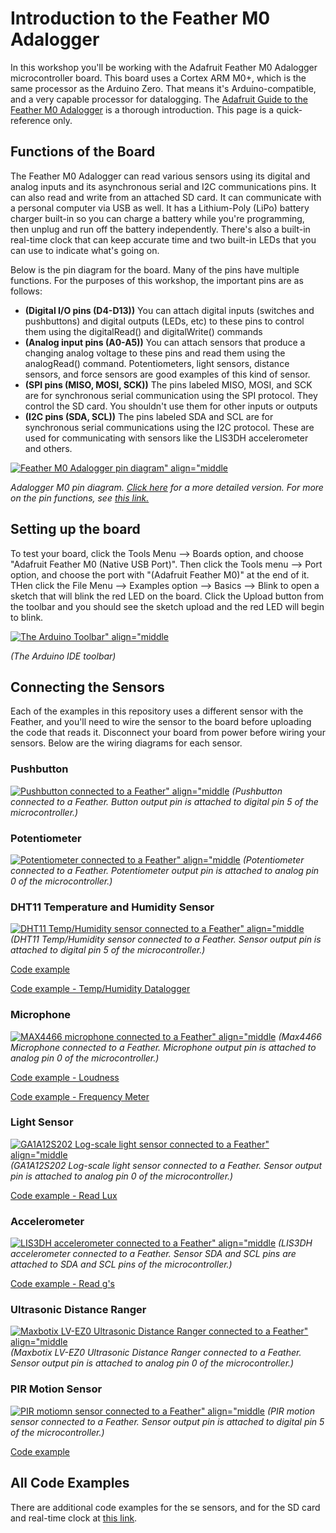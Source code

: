 # Introduction to the Feather M0 Adalogger

In this workshop you'll be working with the Adafruit Feather M0 Adalogger microcontroller board. This board uses a Cortex ARM M0+, which is the same processor as the Arduino Zero. That means it's Arduino-compatible, and a very capable processor for datalogging.  The [Adafruit Guide to the Feather M0 Adalogger](https://learn.adafruit.com/adafruit-feather-m0-adalogger?view=all) is a thorough introduction. This page is a quick-reference only.

## Functions of the Board

  The Feather M0 Adalogger can read various sensors using its digital and analog inputs and its asynchronous serial and I2C communications pins. It can also read and write from an attached SD card. It can communicate with a personal computer via USB as well. It has a Lithium-Poly (LiPo) battery charger built-in so you can charge a battery while you're programming, then unplug and run off the battery independently. There's also a built-in real-time clock that can keep accurate time and two built-in LEDs that you can use to indicate what's going on.

  Below is the pin diagram for the board. Many of the pins have multiple functions. For the purposes of this workshop, the important pins are as follows:

  * **(Digital I/O pins (D4-D13))**  You can attach digital inputs (switches and pushbuttons) and digital outputs (LEDs, etc) to these pins to control them using the digitalRead() and digitalWrite() commands
  * **(Analog input pins (A0-A5))**  You can attach sensors that produce a changing analog voltage to these pins and read them using the analogRead() command. Potentiometers, light sensors, distance sensors, and force sensors are good examples of this kind of sensor.
  * **(SPI pins (MISO, MOSI, SCK))**  The pins labeled MISO, MOSI, and SCK are for synchronous serial communication using the SPI protocol. They control the SD card. You shouldn't use them for other inputs or outputs
  * **(I2C pins (SDA, SCL))**  The pins labeled SDA and SCL are for synchronous serial communications using the I2C protocol. These are used for communicating with sensors like the LIS3DH accelerometer and others.


[![Feather M0 Adalogger pin diagram" align="middle](images/Feather_M0_Adalogger.png)](images/Feather_M0_Adalogger.png)

_Adalogger M0 pin diagram. [Click here](images/adafruit_products_p2796.png) 
for a more detailed version. For more on the pin functions, see [this link.](https://learn.adafruit.com/adafruit-feather-m0-adalogger?view=all#pinouts)_

## Setting up the board

To test your board, click the Tools Menu --> Boards option, and choose "Adafruit Feather M0 (Native USB Port)". Then click the Tools menu --> Port option, and choose the port with "(Adafruit Feather M0)" at the end of it. THen click the File Menu --> Examples option --> Basics --> Blink to open a sketch that will blink the red LED on the board. Click the Upload button from the toolbar and you should see the sketch upload and the red LED will begin to blink.

[![The Arduino Toolbar" align="middle](images/toolbar.png)](images/toolbar.png)

_(The Arduino IDE toolbar)_

## Connecting the Sensors

Each of the examples in this repository uses a different sensor with the Feather, and you'll need to wire the sensor to the board before uploading the code that reads it. Disconnect your board from power before wiring your sensors. Below are the wiring diagrams for each sensor.

###  Pushbutton
[![Pushbutton connected to a Feather" align="middle](images/pushbutton_bb.png)](images/pushbutton_bb.png)
_(Pushbutton connected to a Feather. Button output pin is attached to digital pin 5 of the microcontroller.)_

###  Potentiometer
[![Potentiometer connected to a Feather" align="middle](images/potentiometer_bb.png)](images/potentiometer_bb.png)
_(Potentiometer connected to a Feather. Potentiometer output pin is attached to analog pin 0 of the microcontroller.)_ 


###  DHT11 Temperature and Humidity Sensor
[![DHT11 Temp/Humidity sensor connected to a Feather" align="middle](images/DHT11_bb.png)](images/DHT11_bb.png)
_(DHT11 Temp/Humidity sensor connected to a Feather. Sensor output pin is attached to digital pin 5 of the microcontroller.)_ 

[Code example](https://github.com/tigoe/DataloggingExamples/blob/main/Columbia_Brown_Center_2016/DHT11/DHT11.ino)

[Code example - Temp/Humidity Datalogger](https://github.com/tigoe/DataloggingExamples/blob/main/Columbia_Brown_Center_2016/TempHumidityLogger/TempHumidityLogger.ino)

###  Microphone
[![MAX4466 microphone connected to a Feather" align="middle](images/MAX4466_bb.png)](images/MAX4466_bb.png)
_(Max4466 Microphone connected to a Feather. Microphone output pin is attached to analog pin 0 of the microcontroller.)_ 

[Code example - Loudness](https://github.com/tigoe/DataloggingExamples/blob/main/Columbia_Brown_Center_2016/Loudness/Loudness.ino)

[Code example - Frequency Meter](https://github.com/tigoe/DataloggingExamples/blob/main/Columbia_Brown_Center_2016/FrequencyMeter/FrequencyMeter.ino)


###  Light Sensor
[![GA1A12S202 Log-scale light sensor connected to a Feather" align="middle](images/GA1A12S202_bb.png)](images/GA1A12S202_bb.png)
_(GA1A12S202 Log-scale light sensor connected to a Feather. Sensor output pin is attached to analog pin 0 of the microcontroller.)_ 

[Code example - Read Lux](https://github.com/tigoe/DataloggingExamples/blob/main/Columbia_Brown_Center_2016/GA1AS202LightSensor/GA1AS202LightSensor.ino)


### Accelerometer
[![LIS3DH accelerometer connected to a Feather" align="middle](images/LIS3DH_bb.png)](images/LIS3DH_bb.png)
_(LIS3DH accelerometer connected to a Feather. Sensor SDA and SCL pins are attached to SDA and SCL pins of the microcontroller.)_ 

[Code example - Read g's](https://github.com/tigoe/DataloggingExamples/blob/main/Columbia_Brown_Center_2016/LIS3DHAccelerometer/LIS3DHAccelerometer.ino)

### Ultrasonic Distance Ranger
[![Maxbotix LV-EZ0 Ultrasonic Distance Ranger connected to a Feather" align="middle](images/Maxbotix_bb.png)](images/Maxbotix_bb.png)
_(Maxbotix LV-EZ0 Ultrasonic Distance Ranger connected to a Feather. Sensor output pin is attached to analog pin 0 of the microcontroller.)_ 

### PIR Motion Sensor
[![PIR motiomn sensor connected to a Feather" align="middle](images/PIR_sensor_bb.png)](images/PIR_sensor_bb.png)
_(PIR motion sensor connected to a Feather. Sensor output pin is attached to digital pin 5 of the microcontroller.)_ 

[Code example](https://github.com/tigoe/DataloggingExamples/blob/main/Columbia_Brown_Center_2016/PIR_sensor/PIR_sensor.ino)

## All Code Examples
There are additional code examples for the se sensors, and for the SD card and real-time clock at [this link](https://github.com/tigoe/DataloggingExamples/tree/main/Columbia_Brown_Center_2016).